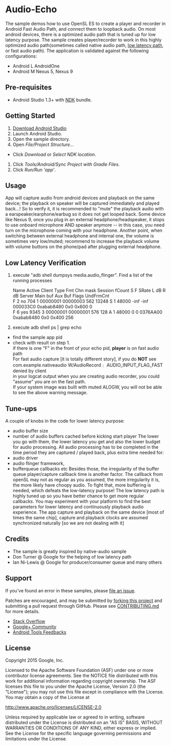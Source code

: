 Audio-Echo
==========
The sample demos how to use OpenSL ES to create a player and recorder in Android Fast Audio Path, and connect them to loopback audio. On most android devices, there is a optimized audio path that is tuned up for low latency purpose. The sample creates player/recorder to work in this highly optimized audio path(sometimes called native audio path, [low latency path](http://stackoverflow.com/questions/14842803/low-latency-audio-playback-on-android?rq=1), or fast audio path). The application is validated against the following configurations:
  *   Android L    AndroidOne
  *   Android M    Nexus 5, Nexus 9

Pre-requisites
--------------
- Android Studio 1.3+ with [NDK](https://developer.android.com/ndk/) bundle.

Getting Started
---------------
1. [Download Android Studio](http://developer.android.com/sdk/index.html)
1. Launch Android Studio.
1. Open the sample directory.
1. Open *File/Project Structure...*
  - Click *Download* or *Select NDK location*.
1. Click *Tools/Android/Sync Project with Gradle Files*.
1. Click *Run/Run 'app'*.

Usage
-----
App will capture audio from android devices and playback on the same device; the playback on speaker will be captured immediately and played back...! So to verify it, it is recommended to "mute" the playback audio with a earspeaker/earphone/earbug so it does not get looped back.  Some device like Nexus 9, once you plug in an external headphone/headspeaker, it stops to use onboard microphone AND speaker anymore -- in this case, you need turn on the microphone coming with your headphone. Another point, when switching between external headphone and internal one, the volume is sometimes very low/muted; recommend to increase the playback volume with volume buttons on the phone/pad after plugging external headphone.

Low Latency Verification
------------------------

1. execute "adb shell dumpsys media.audio_flinger". Find a list of the running processes

   Name Active Client Type      Fmt Chn mask Session fCount S F SRate  L dB  R dB    Server Main buf  Aux Buf Flags UndFrmCnt  
   F  2     no    704    1 00000001 00000003     562  13248 S 1 48000  -inf  -inf  000033C0 0xabab8480 0x0 0x600         0  
   F  6    yes   9345    3 00000001 00000001     576    128 A 1 48000     0     0  0376AA00 0xabab8480 0x0 0x400       256 

1. execute adb shell ps  | grep echo  

  * find the sample app pid  
  * check with result on step 1.  
   if there is one "F" in the front of your echo pid, **player** is on fast audio path  
   For fast audio capture [it is totally different story], if you do **NOT** see  
   com.example.nativeaudio W/AudioRecord﹕ AUDIO_INPUT_FLAG_FAST denied by client  
in your logcat output when you are creating audio recorder, you could "assume" you are on the fast path.  
If your system image was built with muted ALOGW, you will not be able to see the above warning message.

Tune-ups
--------
A couple of knobs in the code for lower latency purpose:
  * audio buffer size
  * number of audio buffers cached before kicking start player
The lower you go with them, the lower latency you get and also the lower budget for audio processing. All audio processing has to be completed in the time period they are captured / played back, plus extra time needed for:
  * audio driver
  * audio flinger framework,
  * bufferqueue callbacks etc
Besides those, the irregularity of the buffer queue player/capture callback time is another factor. The callback from openSL may not as regular as you assumed, the more irregularity it is, the more likely have choopy audio. To fight that, more buffering is needed, which defeats the low-latency purpose! The low latency path is highly tuned up so you have better chance to get more regular callbacks. You may experiment with your platform to find the best parameters for lower latency and continuously playback audio experience.
The app capture and playback on the same device [most of times the same chip], capture and playback clocks are assumed synchronized naturally [so we are not dealing with it]

Credits
-------
  * The sample is greatly inspired by native-audio sample
  * Don Turner @ Google for the helping of low latency path
  * Ian Ni-Lewis @ Google for producer/consumer queue and many others

Support
-------
If you've found an error in these samples, please [file an issue](https://github.com/googlesamples/android-ndk/issues/new).

Patches are encouraged, and may be submitted by [forking this project](https://github.com/googlesamples/android-ndk/fork) and
submitting a pull request through GitHub. Please see [CONTRIBUTING.md](CONTRIBUTING.md) for more details.

- [Stack Overflow](http://stackoverflow.com/questions/tagged/android-ndk)
- [Google+ Community](https://plus.google.com/communities/1051.3+134372062985968)
- [Android Tools Feedbacks](http://tools.android.com/feedback)

License
-------
Copyright 2015 Google, Inc.

Licensed to the Apache Software Foundation (ASF) under one or more contributor
license agreements.  See the NOTICE file distributed with this work for
additional information regarding copyright ownership.  The ASF licenses this
file to you under the Apache License, Version 2.0 (the "License"); you may not
use this file except in compliance with the License.  You may obtain a copy of
the License at

http://www.apache.org/licenses/LICENSE-2.0

Unless required by applicable law or agreed to in writing, software
distributed under the License is distributed on an "AS IS" BASIS, WITHOUT
WARRANTIES OR CONDITIONS OF ANY KIND, either express or implied.  See the
License for the specific language governing permissions and limitations under
the License.
